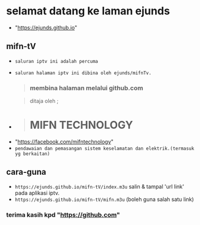 # selamat datang ke laman ejunds 
- "https://ejunds.github.io"
## mifn-tV
- `saluran iptv ini adalah percuma`
- `saluran halaman iptv ini dibina oleh ejunds/mifnTv.`
   > ### membina halaman melalui github.com 

  > ditaja oleh ;
* > # MIFN TECHNOLOGY
- "https://facebook.com/mifntechnology"
- `pendawaian dan pemasangan sistem keselamatan dan elektrik.(termasuk yg berkaitan)`
## cara-guna
- `https://ejunds.github.io/mifn-tV/index.m3u` salin & tampal 'url link' pada aplikasi iptv.
- `https://ejunds.github.io/mifn-tV/mifn.m3u` (boleh guna salah satu link)
### terima kasih kpd "https://github.com"
